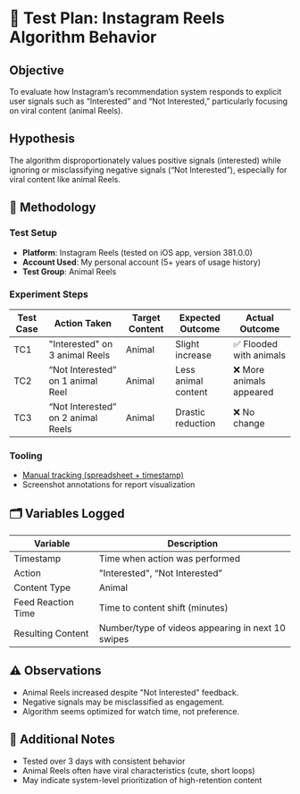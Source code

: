 # 🧪 Test Plan: Instagram Reels Algorithm Behavior

## Objective
To evaluate how Instagram’s recommendation system responds to explicit user signals such as “Interested” and “Not Interested,” particularly focusing on viral content (animal Reels).

## Hypothesis
The algorithm disproportionately values positive signals (interested) while ignoring or misclassifying negative signals (“Not Interested”), especially for viral content like animal Reels.

## 🔬 Methodology

### Test Setup
- **Platform**: Instagram Reels (tested on iOS app, version 381.0.0)
- **Account Used**: My personal account (5+ years of usage history)
- **Test Group**: Animal Reels

### Experiment Steps

| Test Case | Action Taken                       | Target Content | Expected Outcome             | Actual Outcome           |
|-----------|------------------------------------|----------------|------------------------------|--------------------------|
| TC1       | "Interested" on 3 animal Reels     | Animal         | Slight increase              | ✅ Flooded with animals  |
| TC2       | “Not Interested” on 1 animal Reel  | Animal         | Less animal content          | ❌ More animals appeared  |
| TC3       | “Not Interested” on 2 animal Reels | Animal         | Drastic reduction            | ❌ No change              |


### Tooling
- [Manual tracking (spreadsheet + timestamp)](https://docs.google.com/spreadsheets/d/1XNtzpiX7jpMFVeC0Ok9ptZvl2cOyFcPv55Cg0VSQnlU/edit?usp=sharing)
- Screenshot annotations for report visualization

## 🗂️ Variables Logged

| Variable             | Description                                   |
|----------------------|-----------------------------------------------|
| Timestamp            | Time when action was performed                |
| Action               | "Interested", “Not Interested”               |
| Content Type         | Animal                        |
| Feed Reaction Time   | Time to content shift (minutes)              |
| Resulting Content    | Number/type of videos appearing in next 10 swipes |

## ⚠️ Observations
- Animal Reels increased despite "Not Interested" feedback.
- Negative signals may be misclassified as engagement.
- Algorithm seems optimized for watch time, not preference.

## 🧩 Additional Notes
- Tested over 3 days with consistent behavior
- Animal Reels often have viral characteristics (cute, short loops)
- May indicate system-level prioritization of high-retention content
